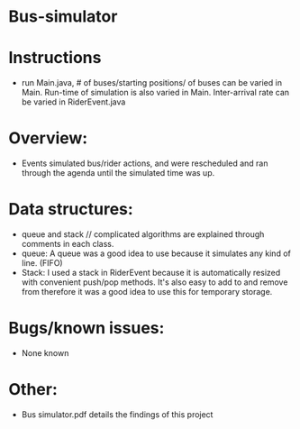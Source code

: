 # Bus-simulator

# Instructions
  - run Main.java, # of buses/starting positions/ of buses can be varied in Main. Run-time of simulation is 
    also varied in Main. Inter-arrival rate can be varied in RiderEvent.java

# Overview: 
  - Events simulated bus/rider actions, and were rescheduled and ran through the agenda until the simulated time was up.

# Data structures:
  - queue and stack // complicated algorithms are explained through comments in each class.
  - queue: A queue was a good idea to use because it simulates any kind of line. (FIFO)
  - Stack: I used a stack in RiderEvent because it is automatically resized with convenient push/pop methods.
           It's also easy to add to and remove from therefore it was a good idea to use this for temporary storage.

# Bugs/known issues: 
  - None known

# Other:
  - Bus simulator.pdf details the findings of this project
